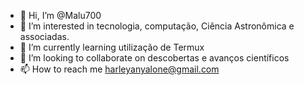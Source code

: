 - 👋 Hi, I’m @Malu700
- 👀 I’m interested in tecnologia, computação, Ciência Astronômica e associadas.
- 🌱 I’m currently learning utilização de Termux
- 💞️ I’m looking to collaborate on descobertas e avanços científicos
- 📫 How to reach me harleyanyalone@gmail.com

<!---
Malu700/Malu700 is a ✨ special ✨ repository because its `README.md` (this file) appears on your GitHub profile.
You can click the Preview link to take a look at your changes.
--->
